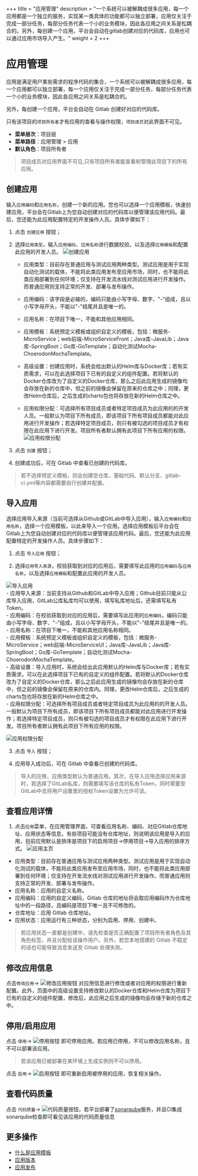 ﻿+++
title = "应用管理"
description = "一个系统可以被解耦成很多应用，每一个应用都是一个独立的服务，实现某一类具体的功能都可以独立部署，应用仅关注于完成一部分任务，每部分任务代表一个小的业务模块，因此各应用之间关系是松耦合的。另外，每创建一个应用，平台会自动在gitlab创建对应的代码库，应用也可以通过应用市场导入产生。"
weight = 2
+++

# 应用管理
 
应用是满足用户某些需求的程序代码的集合，一个系统可以被解耦成很多应用，每一个应用都可以独立部署，每一个应用仅关注于完成一部分任务，每部分任务代表一个小的业务模块，因此各应用之间关系是松耦合的。

另外，每创建一个应用，平台会自动在 Gitlab 创建好对应的代码库。

只有该项目的`项目所有者`才有应用的查看与操作权限，`项目成员`对此界面不可见。
  
  - **菜单层次**：项目层
  - **菜单路径**：应用管理 > 应用
  - **默认角色**：项目所有者

<blockquote class="note">
  项目成员对应用界面不可见,只有项目所有者能查看和管理此项目下的所有应用。
</blockquote>

## 创建应用

输入`应用编码`和`应用名称`，创建一个新的应用。您也可以选择一个应用模板，快速创建应用，平台会在Gitlab上为您自动创建对应的代码库以便管理该应用代码。最后，您还能为此应用配置特定的开发操作人员。具体步骤如下：
 
 1. 点击 `创建应用` 按钮；  
 
 2. 选择`应用类型`，输入`应用编码`、`应用名称`进行数据校验，以及选择`应用模板`和配置此应用的开发人员。
 ![创建应用](/docs/user-guide/application-management/image/create-app.jpg "Create Application")  
    - 应用类型：目前存在普通应用与测试应用两种类型。测试应用是用于实现自动化测试的载体，不能将此类应用发布至应用市场，同时，也不能将此类应用部署到任何环境；仅支持在开发流水线对测试应用进行开发操作。而普通应用则支持正常的开发、部署与发布操作。  
    
    - 应用编码：该字段是必输的，编码只能由小写字母、数字、"-"组成，且以小写字母开头，不能以"-"结尾并且是唯一的。
    - 应用名称：在项目下唯一，不能和其他应用相同。
    - 应用模板：系统预定义模板或组织自定义的模板，包括：微服务-MicroService；web前端-MicroServiceFront；Java库-JavaLib；Java库-SpringBoot；Go库-GoTemplate；自动化测试Mocha-ChoerodonMochaTemplate。  
    - 高级设置：创建应用时，系统会给出默认的Helm库与Docker库；若有实质需求，可以在此选择项目下已有的自定义的组件配置。若将默认的Docker仓库改为了自定义的Docker仓库，那么之后此应用生成的镜像均会存放在新的仓库中，但之前的镜像会保留在原来的仓库之中；同理，更改Helm仓库后，之后生成的charts包也将存放在新的Helm仓库之中。
    - 应用权限分配：可选择所有项目成员或者特定项目成员为此应用的的开发人员。一般默认为项目下所有成员，即该项目下所有项目成员都能对此应用进行开发操作；若选择特定项目成员，则只有被勾选的项目成员才有权限在此应用下进行开发。项目所有者默认拥有此项目下所有应用的权限。  
  ![应用权限分配](/docs/user-guide/application-management/image/app-auth.png) 


 3. 点击 `创建` 按钮；
    
 4. 创建成功后，可在 Gitlab 中查看已创建的代码库。

<blockquote class="note">
  若不选择预定义模板，则会创建空仓库，基础代码、默认分支、gitlab-ci.yml等内容都需要自行创建并配置。
</blockquote>


## 导入应用

选择应用导入来源（当前可选择从Github或GitLab中导入应用），输入`应用编码`和`应用名称`，选择一个应用模板，以此来导入一个应用。选择应用模板后平台会在Gitlab上为您自动创建对应的代码库以便管理该应用代码。最后，您还能为此应用配置特定的开发操作人员。具体步骤如下：
 
 1. 点击 `导入应用` 按钮； 
 
 2. 选择`应用导入来源`，校验获取到对应的应用后，需要填写此应用的`应用编码`与`应用名称`，以及选择`应用模板`和配置此应用的开发人员。  

 ![导入应用](/docs/user-guide/application-management/image/insert-app.jpg "Insert Application")  
     - 应用导入来源：当前支持从Github和GitLab中导入应用；Github目前只能从公库导入应用，GitLab公库私库均可以使用，填写私库地址后，还需填写私有Token。  
     - 应用编码：在校验获取到对应的应用后，需要填写此应用的`应用编码`，编码只能由小写字母、数字、"-"组成，且以小写字母开头，不能以"-"结尾并且是唯一的。  
     - 应用名称：在项目下唯一，不能和其他应用名称相同。  
     - 应用模板：系统预定义模板或组织自定义的模板，包括：微服务-MicroService；web前端-MicroServiceUI；Java库-JavaLib；Java库-SpringBoot；Go库-GoTemplate；自动化测试Mocha-ChoerodonMochaTemplate。  
     - 高级设置：导入应用时，系统会给出此应用默认的Helm库与Docker库；若有实质需求，可以在此选择项目下已有的自定义的组件配置。若将默认的Docker仓库改为了自定义的Docker仓库，那么之后此应用生成的镜像均会存放在新的仓库中，但之前的镜像会保留在原来的仓库内。同理，更改Helm仓库后，之后生成的charts包也将存放在新的Helm仓库之中。  
     - 应用权限分配：可选择所有项目成员或者特定项目成员为此应用的的开发人员。一般默认为项目下所有成员，即该项目下所有项目成员都能对此应用进行开发操作；若选择特定项目成员，则只有被勾选的项目成员才有权限在此应用下进行开发。项目所有者默认拥有此项目下所有应用的权限。    

  ![应用权限分配](/docs/user-guide/application-management/image/app-auth.png) 


 3. 点击 `导入` 按钮；    

 4. 应用导入成功后，可在 Gitlab 中查看已创建的代码库。

<blockquote class="note">
  导入的应用，应用类型默认为普通应用。其次，在导入应用选择应用来源时，若选择了GitLab私库，则需要填写该仓库的私有Token，同时需要至GitLab中去将用户设置里的授权Token设置为允许可读。
</blockquote>

## 查看应用详情

  1. 点击`应用`菜单，在应用管理界面，可查看应用名称、编码、对应Gitlab仓库地址、应用状态等信息，有些项目可能没有仓库地址，则说明该应用是导入的应用，目前应用默认是排序是项目下的启用项目->停用项目->导入应用的排序方式。
![应用主页](/docs/user-guide/application-management/image/app-index.png)   

 - 应用类型：目前存在普通应用与测试应用两种类型。测试应用是用于实现自动化测试的载体，不能将此类应用发布至应用市场，同时，也不能将此类应用部署到任何环境；仅支持在开发流水线对测试应用进行开发操作。而普通应用则支持正常的开发、部署与发布操作。  
 - 应用名称：应用的自定义名称。
 - 应用编码：应用的自定义编码，Gitlab 仓库的地址将会取应用编码作为仓库地址中的一段路径，且编码是项目下唯一且不可修改的。
 - 仓库地址：应用 Gitlab 仓库地址。
 - 应用状态：应用运行有三种状态，分别为启用、停用、创建中。

<blockquote class="note">
  若应用状态一直都是创建中，请先检查是否正确配置了项目所有者角色及其角色标签，并且分配给该操作用户。另外，若您本地搭建的 Gitlab 不稳定的话也可能导致消息发送至 Gitlab 处理失败。
</blockquote>

## 修改应用信息

点击`修改应用`→ ![修改应用按钮](/docs/user-guide/development-pipeline/image/update_app_button.png) 对应用信息进行修改或者对应用的权限进行重新配置。此外，页面中的高级设置支持修改默认的Docker仓库和Helm仓库为项目下已有的自定义的组件配置，修改后，此应用之后生成的镜像均会存储于新的仓库之中。

## 停用/启用应用

 点击 `停用`→ ![停用按钮](/docs/user-guide/development-pipeline/image/stop_button.png) 即可停用应用。若应用已停用，不可以修改应用名称，且不可以部署该应用。
 
<blockquote class="note">
  若该应用已被部署在某环境上生成实例则不可以停用。 
</blockquote>

 点击 `启用`→ ![启用按钮](/docs/user-guide/development-pipeline/image/start_button.png) 即可重新启用被停用的应用，恢复相关操作。

## 查看代码质量

 点击 `代码质量`→ ![代码质量按钮](/docs/user-guide/development-pipeline/image/app_quality.png)，若平台部署了[sonarqube](https://www.sonarqube.org/)服务，并且CI集成sonarqube检查即可看见该应用的代码质量信息

## 更多操作
- [什么是应用模板](../application-template)
- [应用版本](../application-version)
- [应用发布](../application-release)